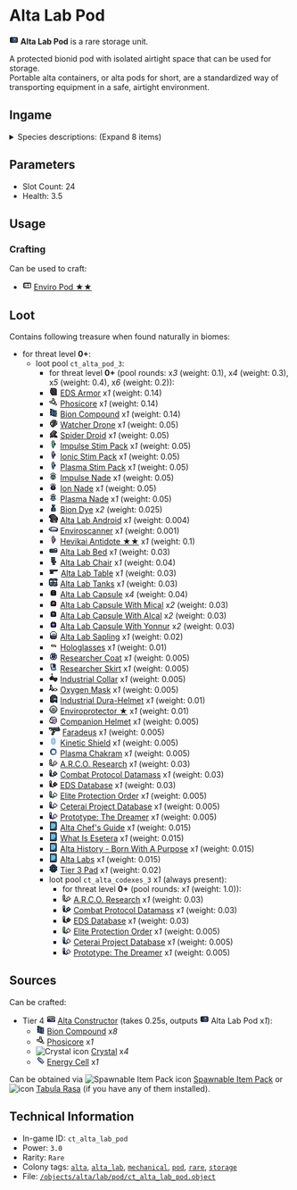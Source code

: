 # Alta Lab Pod

<img src="https://raw.githubusercontent.com/Ceterai/Enternia/main/objects/alta/lab/pod/icon.png" alt="Alta Lab Pod icon" loading="lazy" height="16px" width="auto" /> **Alta Lab Pod** is a rare storage unit.

A protected bionid pod with isolated airtight space that can be used for storage.  
Portable alta containers, or alta pods for short, are a standardized way of transporting equipment in a safe, airtight environment.

## Ingame

<details markdown="1"><summary>Species descriptions: (Expand 8 items)</summary>

- Alta: A high-tech containment pod with isolated environment. Used in alta labs for special equipment.
- Apex: A pod chest. What's inside?
- Avian: These chests are built strong, to protect the contents.
- Floran: Let'ss get chesst open! Maybe food insside.
- Glitch: Eager. No time to waste, open it up!
- Human: A pod chest is always a welcome sight.
- Hylotl: Presents are most exciting when they're still wrapped.
- Novakid: A pod chest. Wonder what's inside...

</details>

## Parameters

- Slot Count: 24  
- Health: 3.5

## Usage

### Crafting

Can be used to craft:

- <img src="https://raw.githubusercontent.com/Ceterai/Enternia/main/objects/alta/arco/pod/icon.png" alt="Enviro Pod ★★ icon" loading="lazy" height="16px" width="auto" /> [Enviro Pod ★★](https://ceterai.github.io/MyEnternia/Wiki/EnviroPod)

## Loot

Contains following treasure when found naturally in biomes:

- for threat level **0+**:
  - loot pool `ct_alta_pod_3`:
    - for threat level **0+** (pool rounds: x*3* (weight: 0.1), x*4* (weight: 0.3), x*5* (weight: 0.4), x*6* (weight: 0.2)):
    - <img src="https://raw.githubusercontent.com/Ceterai/Enternia/main/items/generic/crafting/alta/eds.png" alt="EDS Armor icon" loading="lazy" height="16px" width="auto" /> [EDS Armor](https://ceterai.github.io/MyEnternia/Wiki/EDSArmor) x*1* (weight: 0.14)
    - <img src="https://raw.githubusercontent.com/Ceterai/Enternia/main/items/generic/crafting/alta/phosicore.png" alt="Phosicore icon" loading="lazy" height="16px" width="auto" /> [Phosicore](https://ceterai.github.io/MyEnternia/Wiki/Phosicore) x*1* (weight: 0.14)
    - <img src="https://raw.githubusercontent.com/Ceterai/Enternia/main/items/generic/crafting/alta/bion.png" alt="Bion Compound icon" loading="lazy" height="16px" width="auto" /> [Bion Compound](https://ceterai.github.io/MyEnternia/Wiki/BionCompound) x*1* (weight: 0.14)
    - <img src="https://raw.githubusercontent.com/Ceterai/Enternia/main/items/active/alta/spawners/drones/watcher.png" alt="Watcher Drone icon" loading="lazy" height="16px" width="auto" /> [Watcher Drone](https://ceterai.github.io/MyEnternia/Wiki/WatcherDrone) x*1* (weight: 0.05)
    - <img src="https://raw.githubusercontent.com/Ceterai/Enternia/main/items/active/alta/spawners/droids/spider.png" alt="Spider Droid icon" loading="lazy" height="16px" width="auto" /> [Spider Droid](https://ceterai.github.io/MyEnternia/Wiki/SpiderDroid) x*1* (weight: 0.05)
    - <img src="https://raw.githubusercontent.com/Ceterai/Enternia/main/items/generic/other/ct_impulse_stim.png" alt="Impulse Stim Pack icon" loading="lazy" height="16px" width="auto" /> [Impulse Stim Pack](https://ceterai.github.io/MyEnternia/Wiki/ImpulseStimPack) x*1* (weight: 0.05)
    - <img src="https://raw.githubusercontent.com/Ceterai/Enternia/main/items/generic/other/ct_ionic_stim.png" alt="Ionic Stim Pack icon" loading="lazy" height="16px" width="auto" /> [Ionic Stim Pack](https://ceterai.github.io/MyEnternia/Wiki/IonicStimPack) x*1* (weight: 0.05)
    - <img src="https://raw.githubusercontent.com/Ceterai/Enternia/main/items/generic/other/ct_plasma_stim.png" alt="Plasma Stim Pack icon" loading="lazy" height="16px" width="auto" /> [Plasma Stim Pack](https://ceterai.github.io/MyEnternia/Wiki/PlasmaStimPack) x*1* (weight: 0.05)
    - <img src="https://raw.githubusercontent.com/Ceterai/Enternia/main/items/throwables/ct_impulse_nade.png" alt="Impulse Nade icon" loading="lazy" height="16px" width="auto" /> [Impulse Nade](https://ceterai.github.io/MyEnternia/Wiki/ImpulseNade) x*1* (weight: 0.05)
    - <img src="https://raw.githubusercontent.com/Ceterai/Enternia/main/items/throwables/ct_ionic_nade.png" alt="Ion Nade icon" loading="lazy" height="16px" width="auto" /> [Ion Nade](https://ceterai.github.io/MyEnternia/Wiki/IonNade) x*1* (weight: 0.05)
    - <img src="https://raw.githubusercontent.com/Ceterai/Enternia/main/items/throwables/ct_plasma_nade.png" alt="Plasma Nade icon" loading="lazy" height="16px" width="auto" /> [Plasma Nade](https://ceterai.github.io/MyEnternia/Wiki/PlasmaNade) x*1* (weight: 0.05)
    - <img src="https://raw.githubusercontent.com/Ceterai/Enternia/main/items/generic/dyes/alta/ct_bion_dye.png" alt="Bion Dye icon" loading="lazy" height="16px" width="auto" /> [Bion Dye](https://ceterai.github.io/MyEnternia/Wiki/BionDye) x*2* (weight: 0.025)
    - <img src="https://raw.githubusercontent.com/Ceterai/Enternia/main/items/active/alta/spawners/androids/lab.png" alt="Alta Lab Android icon" loading="lazy" height="16px" width="auto" /> [Alta Lab Android](https://ceterai.github.io/MyEnternia/Wiki/AltaLabAndroid) x*1* (weight: 0.004)
    - <img src="https://raw.githubusercontent.com/Ceterai/Enternia/main/items/active/alta/spawners/helpers/arco.png" alt="Enviroscanner icon" loading="lazy" height="16px" width="auto" /> [Enviroscanner](https://ceterai.github.io/MyEnternia/Wiki/Enviroscanner) x*1* (weight: 0.001)
    - <img src="https://raw.githubusercontent.com/Ceterai/Enternia/main/items/generic/other/ct_hevikai_antidote.png" alt="Hevikai Antidote ★★ icon" loading="lazy" height="16px" width="auto" /> [Hevikai Antidote ★★](https://ceterai.github.io/MyEnternia/Wiki/HevikaiAntidote) x*1* (weight: 0.1)
    - <img src="https://raw.githubusercontent.com/Ceterai/Enternia/main/objects/alta/lab/bed/icon.png" alt="Alta Lab Bed icon" loading="lazy" height="16px" width="auto" /> [Alta Lab Bed](https://ceterai.github.io/MyEnternia/Wiki/AltaLabBed) x*1* (weight: 0.03)
    - <img src="https://raw.githubusercontent.com/Ceterai/Enternia/main/objects/alta/lab/chair/icon.png" alt="Alta Lab Chair icon" loading="lazy" height="16px" width="auto" /> [Alta Lab Chair](https://ceterai.github.io/MyEnternia/Wiki/AltaLabChair) x*1* (weight: 0.04)
    - <img src="https://raw.githubusercontent.com/Ceterai/Enternia/main/objects/alta/lab/table/icon.png" alt="Alta Lab Table icon" loading="lazy" height="16px" width="auto" /> [Alta Lab Table](https://ceterai.github.io/MyEnternia/Wiki/AltaLabTable) x*1* (weight: 0.03)
    - <img src="https://raw.githubusercontent.com/Ceterai/Enternia/main/objects/alta/lab/tanks/icon.png" alt="Alta Lab Tanks icon" loading="lazy" height="16px" width="auto" /> [Alta Lab Tanks](https://ceterai.github.io/MyEnternia/Wiki/AltaLabTanks) x*1* (weight: 0.03)
    - <img src="https://raw.githubusercontent.com/Ceterai/Enternia/main/objects/alta/lab/capsules/ct_capsule_icon.png" alt="Alta Lab Capsule icon" loading="lazy" height="16px" width="auto" /> [Alta Lab Capsule](https://ceterai.github.io/MyEnternia/Wiki/AltaLabCapsule) x*4* (weight: 0.04)
    - <img src="https://raw.githubusercontent.com/Ceterai/Enternia/main/objects/alta/lab/capsules/ct_capsule_red_icon.png" alt="Alta Lab Capsule With Mical icon" loading="lazy" height="16px" width="auto" /> [Alta Lab Capsule With Mical](https://ceterai.github.io/MyEnternia/Wiki/AltaLabCapsuleWithMical) x*2* (weight: 0.03)
    - <img src="https://raw.githubusercontent.com/Ceterai/Enternia/main/objects/alta/lab/capsules/ct_capsule_blue_icon.png" alt="Alta Lab Capsule With Alcal icon" loading="lazy" height="16px" width="auto" /> [Alta Lab Capsule With Alcal](https://ceterai.github.io/MyEnternia/Wiki/AltaLabCapsuleWithAlcal) x*2* (weight: 0.03)
    - <img src="https://raw.githubusercontent.com/Ceterai/Enternia/main/objects/alta/lab/capsules/ct_capsule_purple_icon.png" alt="Alta Lab Capsule With Yonnur icon" loading="lazy" height="16px" width="auto" /> [Alta Lab Capsule With Yonnur](https://ceterai.github.io/MyEnternia/Wiki/AltaLabCapsuleWithYonnur) x*2* (weight: 0.03)
    - <img src="https://raw.githubusercontent.com/Ceterai/Enternia/main/objects/alta/lab/sapling/icon.png" alt="Alta Lab Sapling icon" loading="lazy" height="16px" width="auto" /> [Alta Lab Sapling](https://ceterai.github.io/MyEnternia/Wiki/AltaLabSapling) x*1* (weight: 0.02)
    - <img src="https://raw.githubusercontent.com/Ceterai/Enternia/main/items/armors/alta/other/hologlasses/icon.png" alt="Hologlasses icon" loading="lazy" height="16px" width="auto" /> [Hologlasses](https://ceterai.github.io/MyEnternia/Wiki/Hologlasses) x*1* (weight: 0.01)
    - <img src="https://raw.githubusercontent.com/Ceterai/Enternia/main/items/armors/alta/clothing/researcher_coat/icon.png" alt="Researcher Coat icon" loading="lazy" height="16px" width="auto" /> [Researcher Coat](https://ceterai.github.io/MyEnternia/Wiki/ResearcherCoat) x*1* (weight: 0.005)
    - <img src="https://raw.githubusercontent.com/Ceterai/Enternia/main/items/armors/alta/clothing/researcher_skirt/icon.png" alt="Researcher Skirt icon" loading="lazy" height="16px" width="auto" /> [Researcher Skirt](https://ceterai.github.io/MyEnternia/Wiki/ResearcherSkirt) x*1* (weight: 0.005)
    - <img src="https://raw.githubusercontent.com/Ceterai/Enternia/main/items/armors/alta/other/industrial_collar/icon.png" alt="Industrial Collar icon" loading="lazy" height="16px" width="auto" /> [Industrial Collar](https://ceterai.github.io/MyEnternia/Wiki/IndustrialCollar) x*1* (weight: 0.005)
    - <img src="https://raw.githubusercontent.com/Ceterai/Enternia/main/items/armors/alta/other/oxygen_mask/icon.png" alt="Oxygen Mask icon" loading="lazy" height="16px" width="auto" /> [Oxygen Mask](https://ceterai.github.io/MyEnternia/Wiki/OxygenMask) x*1* (weight: 0.005)
    - <img src="https://raw.githubusercontent.com/Ceterai/Enternia/main/items/armors/alta/tier5/misc/industrial/helmet/icon.png" alt="Industrial Dura-Helmet icon" loading="lazy" height="16px" width="auto" /> [Industrial Dura-Helmet](https://ceterai.github.io/MyEnternia/Wiki/IndustrialDura-Helmet) x*1* (weight: 0.01)
    - <img src="https://raw.githubusercontent.com/Ceterai/Enternia/main/items/armors/alta/tier5/arco/protector/icon.png" alt="Enviroprotector ★ icon" loading="lazy" height="16px" width="auto" /> [Enviroprotector ★](https://ceterai.github.io/MyEnternia/Wiki/Enviroprotector) x*1* (weight: 0.01)
    - <img src="https://raw.githubusercontent.com/Ceterai/Enternia/main/items/armors/alta/tier5/misc/companion/helmet/icon.png" alt="Companion Helmet icon" loading="lazy" height="16px" width="auto" /> [Companion Helmet](https://ceterai.github.io/MyEnternia/Wiki/CompanionHelmet) x*1* (weight: 0.005)
    - <img src="https://raw.githubusercontent.com/Ceterai/Enternia/main/items/active/weapons/ranged/alta/blaster/ct_faradeus.png" alt="Faradeus icon" loading="lazy" height="16px" width="auto" /> [Faradeus](https://ceterai.github.io/MyEnternia/Wiki/Faradeus) x*1* (weight: 0.005)
    - <img src="https://raw.githubusercontent.com/Ceterai/Enternia/main/items/active/shields/ct_kinetic_shield.png" alt="Kinetic Shield icon" loading="lazy" height="16px" width="auto" /> [Kinetic Shield](https://ceterai.github.io/MyEnternia/Wiki/KineticShield) x*1* (weight: 0.005)
    - <img src="https://raw.githubusercontent.com/Ceterai/Enternia/main/items/active/weapons/ranged/alta/unique/ct_plasma_chakram.png" alt="Plasma Chakram icon" loading="lazy" height="16px" width="auto" /> [Plasma Chakram](https://ceterai.github.io/MyEnternia/Wiki/PlasmaChakram) x*1* (weight: 0.005)
    - <img src="https://raw.githubusercontent.com/Ceterai/Enternia/main/codex/alta/datamass/arco.png" alt="A.R.C.O. Research icon" loading="lazy" height="16px" width="auto" /> [A.R.C.O. Research](https://ceterai.github.io/MyEnternia/Wiki/A.R.C.O.Research) x*1* (weight: 0.03)
    - <img src="https://raw.githubusercontent.com/Ceterai/Enternia/main/codex/alta/datamass/combat.png" alt="Combat Protocol Datamass icon" loading="lazy" height="16px" width="auto" /> [Combat Protocol Datamass](https://ceterai.github.io/MyEnternia/Wiki/CombatProtocolDatamass) x*1* (weight: 0.03)
    - <img src="https://raw.githubusercontent.com/Ceterai/Enternia/main/codex/alta/datamass/eds.png" alt="EDS Database icon" loading="lazy" height="16px" width="auto" /> [EDS Database](https://ceterai.github.io/MyEnternia/Wiki/EDSDatabase) x*1* (weight: 0.03)
    - <img src="https://raw.githubusercontent.com/Ceterai/Enternia/main/codex/alta/datamass/impulse.png" alt="Elite Protection Order icon" loading="lazy" height="16px" width="auto" /> [Elite Protection Order](https://ceterai.github.io/MyEnternia/Wiki/EliteProtectionOrder) x*1* (weight: 0.005)
    - <img src="https://raw.githubusercontent.com/Ceterai/Enternia/main/codex/alta/datamass/plasma.png" alt="Ceterai Project Database icon" loading="lazy" height="16px" width="auto" /> [Ceterai Project Database](https://ceterai.github.io/MyEnternia/Wiki/CeteraiProjectDatabase) x*1* (weight: 0.005)
    - <img src="https://raw.githubusercontent.com/Ceterai/Enternia/main/codex/alta/datamass/ionic.png" alt="Prototype: The Dreamer icon" loading="lazy" height="16px" width="auto" /> [Prototype: The Dreamer](https://ceterai.github.io/MyEnternia/Wiki/Prototype-TheDreamer) x*1* (weight: 0.005)
    - <img src="https://raw.githubusercontent.com/Ceterai/Enternia/main/codex/alta/ebook/lab.png" alt="Alta Chef's Guide icon" loading="lazy" height="16px" width="auto" /> [Alta Chef's Guide](https://ceterai.github.io/MyEnternia/Wiki/AltaChef'sGuide) x*1* (weight: 0.015)
    - <img src="https://raw.githubusercontent.com/Ceterai/Enternia/main/codex/alta/ebook/lab.png" alt="What Is Esetera icon" loading="lazy" height="16px" width="auto" /> [What Is Esetera](https://ceterai.github.io/MyEnternia/Wiki/WhatIsEsetera) x*1* (weight: 0.015)
    - <img src="https://raw.githubusercontent.com/Ceterai/Enternia/main/codex/alta/ebook/lab.png" alt="Alta History - Born With A Purpose icon" loading="lazy" height="16px" width="auto" /> [Alta History - Born With A Purpose](https://ceterai.github.io/MyEnternia/Wiki/AltaHistory-BornWithAPurpose) x*1* (weight: 0.015)
    - <img src="https://raw.githubusercontent.com/Ceterai/Enternia/main/codex/alta/ebook/lab.png" alt="Alta Labs icon" loading="lazy" height="16px" width="auto" /> [Alta Labs](https://ceterai.github.io/MyEnternia/Wiki/AltaLabs) x*1* (weight: 0.015)
    - <img src="https://raw.githubusercontent.com/Ceterai/Enternia/main/items/active/alta/loot/tier3.png" alt="Tier 3 Pad icon" loading="lazy" height="16px" width="auto" /> [Tier 3 Pad](https://ceterai.github.io/MyEnternia/Wiki/Tier3Pad) x*1* (weight: 0.02)
    - loot pool `ct_alta_codexes_3` x*1* (always present):
      - for threat level **0+** (pool rounds: x*1* (weight: 1.0)):
      - <img src="https://raw.githubusercontent.com/Ceterai/Enternia/main/codex/alta/datamass/arco.png" alt="A.R.C.O. Research icon" loading="lazy" height="16px" width="auto" /> [A.R.C.O. Research](https://ceterai.github.io/MyEnternia/Wiki/A.R.C.O.Research) x*1* (weight: 0.03)
      - <img src="https://raw.githubusercontent.com/Ceterai/Enternia/main/codex/alta/datamass/combat.png" alt="Combat Protocol Datamass icon" loading="lazy" height="16px" width="auto" /> [Combat Protocol Datamass](https://ceterai.github.io/MyEnternia/Wiki/CombatProtocolDatamass) x*1* (weight: 0.03)
      - <img src="https://raw.githubusercontent.com/Ceterai/Enternia/main/codex/alta/datamass/eds.png" alt="EDS Database icon" loading="lazy" height="16px" width="auto" /> [EDS Database](https://ceterai.github.io/MyEnternia/Wiki/EDSDatabase) x*1* (weight: 0.03)
      - <img src="https://raw.githubusercontent.com/Ceterai/Enternia/main/codex/alta/datamass/impulse.png" alt="Elite Protection Order icon" loading="lazy" height="16px" width="auto" /> [Elite Protection Order](https://ceterai.github.io/MyEnternia/Wiki/EliteProtectionOrder) x*1* (weight: 0.005)
      - <img src="https://raw.githubusercontent.com/Ceterai/Enternia/main/codex/alta/datamass/plasma.png" alt="Ceterai Project Database icon" loading="lazy" height="16px" width="auto" /> [Ceterai Project Database](https://ceterai.github.io/MyEnternia/Wiki/CeteraiProjectDatabase) x*1* (weight: 0.005)
      - <img src="https://raw.githubusercontent.com/Ceterai/Enternia/main/codex/alta/datamass/ionic.png" alt="Prototype: The Dreamer icon" loading="lazy" height="16px" width="auto" /> [Prototype: The Dreamer](https://ceterai.github.io/MyEnternia/Wiki/Prototype-TheDreamer) x*1* (weight: 0.005)

## Sources

Can be crafted:

- Tier 4 ![ ](https://raw.githubusercontent.com/Ceterai/Enternia/main/objects/alta/crafting/constructor/icon4.png) [Alta Constructor](https://ceterai.github.io/MyEnternia/Wiki/AltaConstructor) (takes 0.25s, outputs <img src="https://raw.githubusercontent.com/Ceterai/Enternia/main/objects/alta/lab/pod/icon.png" alt="Alta Lab Pod icon" loading="lazy" height="16px" width="auto" /> Alta Lab Pod x*1*):
  - <img src="https://raw.githubusercontent.com/Ceterai/Enternia/main/items/generic/crafting/alta/bion.png" alt="Bion Compound icon" loading="lazy" height="16px" width="auto" /> [Bion Compound](https://ceterai.github.io/MyEnternia/Wiki/BionCompound) x*8*
  - <img src="https://raw.githubusercontent.com/Ceterai/Enternia/main/items/generic/crafting/alta/phosicore.png" alt="Phosicore icon" loading="lazy" height="16px" width="auto" /> [Phosicore](https://ceterai.github.io/MyEnternia/Wiki/Phosicore) x*1*
  - <img src="https://starbounder.org/mediawiki/images/3/31/Crystal.png" alt="Crystal icon" loading="lazy" height="16px" width="12px" /> [Crystal](https://starbounder.org/Crystal) x*4*
  - <img src="https://raw.githubusercontent.com/Ceterai/Enternia/main/items/generic/crafting/alta/energy_cell.png" alt="Energy Cell icon" loading="lazy" height="16px" width="auto" /> [Energy Cell](https://ceterai.github.io/MyEnternia/Wiki/EnergyCell) x*1*

Can be obtained via <img src="https://raw.githubusercontent.com/Silverfeelin/Starbound-SpawnableItemPack/master/interface/sip/iconSmall.png" alt="Spawnable Item Pack icon" width="18" height="14"/> [Spawnable Item Pack](https://steamcommunity.com/sharedfiles/filedetails/?id=733665104) or <img src="https://steamuserimages-a.akamaihd.net/ugc/263843960696222713/3EC9A7C005541F7D577EBCB8C5736B4EFC9973D6/" alt="icon" width="8" height="12"/> [Tabula Rasa](https://community.playstarbound.com/resources/the-tabula-rasa.3222/) (if you have any of them installed).

## Technical Information

- In-game ID: `ct_alta_lab_pod`
- Power: `3.0`
- Rarity: `Rare`
- Colony tags: [`alta`](https://ceterai.github.io/MyEnternia/Wiki/Tags/Alta), [`alta_lab`](https://ceterai.github.io/MyEnternia/Wiki/Tags/AltaLab), [`mechanical`](https://ceterai.github.io/MyEnternia/Wiki/Tags/Mechanical), [`pod`](https://ceterai.github.io/MyEnternia/Wiki/Tags/Pod), [`rare`](https://ceterai.github.io/MyEnternia/Wiki/Tags/Rare), [`storage`](https://ceterai.github.io/MyEnternia/Wiki/Tags/Storage)
- File: [`/objects/alta/lab/pod/ct_alta_lab_pod.object`](https://github.com/Ceterai/Enternia/blob/main/objects/alta/lab/pod/ct_alta_lab_pod.object)
